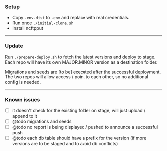 ### Setup

* Copy `.env.dist` to `.env` and replace with real credentials.
* Run once `./initial-clone.sh`
* Install ncftpput

----


### Update

Run `./prepare-deploy.sh` to fetch the latest versions and deploy to stage. Each repo will have its own MAJOR.MINOR version as a destination folder.

Migrations and seeds are [to be] executed after the successful deployment. The two repos will allow access / point to each other, so no additional config is needed.

----


### Known issues

- [ ] it doesn't check for the existing folder on stage, will just upload / append to it
- [ ] @todo migrations and seeds
- [ ] @todo no report is being displayed / pushed to announce a successful push
- [ ] @todo each db table should have a prefix for the version (if more versions are to be staged and to avoid db conflicts)
